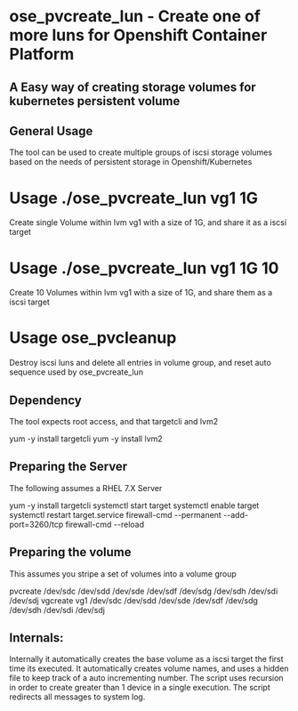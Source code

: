# ose_pvcreate_lun - Create one of more luns for Openshift Container Platform
## A Easy way of creating storage volumes for kubernetes persistent volume

## General Usage
The tool can be used to create multiple groups of iscsi storage volumes
based on the needs of persistent storage in Openshift/Kubernetes

# Usage ./ose_pvcreate_lun vg1 1G 
Create single Volume within lvm vg1 with a size of 1G, and share it as a 
iscsi target

# Usage ./ose_pvcreate_lun vg1 1G 10
Create 10 Volumes within lvm vg1 with a size of 1G, and share them as a 
iscsi target

# Usage ose_pvcleanup
Destroy iscsi luns and delete all entries in volume group, and reset auto
sequence used by ose_pvcreate_lun

## Dependency
The tool expects root access, and that targetcli and lvm2

yum -y install targetcli
yum -y install lvm2

## Preparing the Server
The following assumes a RHEL 7.X Server

yum -y install targetcli
systemctl start target
systemctl enable target
systemctl restart target.service
firewall-cmd --permanent --add-port=3260/tcp
firewall-cmd --reload

## Preparing the volume
This assumes you stripe a set of volumes into a volume group

pvcreate /dev/sdc /dev/sdd /dev/sde /dev/sdf /dev/sdg /dev/sdh /dev/sdi /dev/sdj
vgcreate vg1 /dev/sdc /dev/sdd /dev/sde /dev/sdf /dev/sdg /dev/sdh /dev/sdi /dev/sdj

## Internals:
Internally it automatically creates the base volume as a iscsi target
the first time its executed. It automatically creates volume names, and
uses a hidden file to keep track of a auto incrementing number. 
The script uses recursion in order to create greater than 1 device in a 
single execution. 
The script redirects all messages to system log. 

